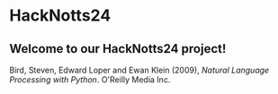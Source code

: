 # HackNotts24

## Welcome to our HackNotts24 project!

Bird, Steven, Edward Loper and Ewan Klein (2009), *Natural Language Processing with Python*. O'Reilly Media Inc.